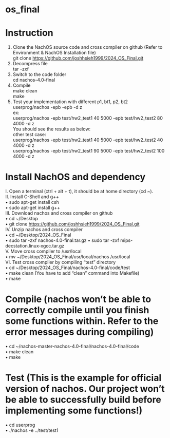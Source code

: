 # os_final

# Instruction
1. Clone the NachOS source code and cross compiler on github (Refer to Environment & NachOS Installation file)<br>
    git clone https://github.com/joshhsieh1999/2024_OS_Final.git<br>
2. Decompress file<br>
    tar -zxf <Compressed-File><br>
3. Switch to the code folder<br>
    cd nachos-4.0-final<br>
4. Compile<br>
    make clean<br>
    make<br>
5. Test your implementation with different p1, bt1, p2, bt2<br>
    userprog/nachos -epb <execute file> <p1> <bt1> -epb <execute file> <p2> <bt2> -d z<br>
    ex:<br>
    userprog/nachos -epb test/hw2_test1 40 5000 -epb test/hw2_test2 80 4000 -d z<br>
    You should see the results as below:<br>
    other test case:<br>
    userprog/nachos -epb test/hw2_test1 40 5000 -epb test/hw2_test2 40 4000 -d z<br>
    userprog/nachos -epb test/hw2_test1 90 5000 -epb test/hw2_test2 100 4000 -d z<br>

# Install NachOS and dependency 
I. Open a terminal (ctrl + alt + t), it should be at home directory (cd ~).<br>
II. Install C-Shell and g++ <br>
• sudo apt-get install csh <br>
• sudo apt-get install g++ <br>
III. Download nachos and cross compiler on github <br>
• cd ~/Desktop <br>
• git clone https://github.com/joshhsieh1999/2024_OS_Final.git <br>
IV. Unzip nachos and cross compiler <br>
• cd ~/Desktop/2024_OS_Final<br>
• sudo tar -zxf nachos-4.0-final.tar.gz • sudo tar -zxf mips-decstation.linux-xgcc.tar.gz <br>
V. Move cross compiler to /usr/local <br>
• mv ~/Desktop/2024_OS_Final/usr/local/nachos /usr/local <br>
VI. Test cross compiler by compiling “test” directory <br>
• cd ~/Desktop/2024_OS_Final/nachos-4.0-final/code/test <br>
• make clean (You have to add “clean” command into Makefile) <br>
• make <br>

# Compile (nachos won’t be able to correctly compile until you finish some functions within. Refer to the error messages during compiling)
• cd ~/nachos-master-nachos-4.0-final/nachos-4.0-final/code<br>
• make clean<br>
• make<br>

# Test (This is the example for official version of nachos. Our project won’t be able to successfully build before implementing some functions!)
• cd userprog<br>
• ./nachos -e ../test/test1<br>
